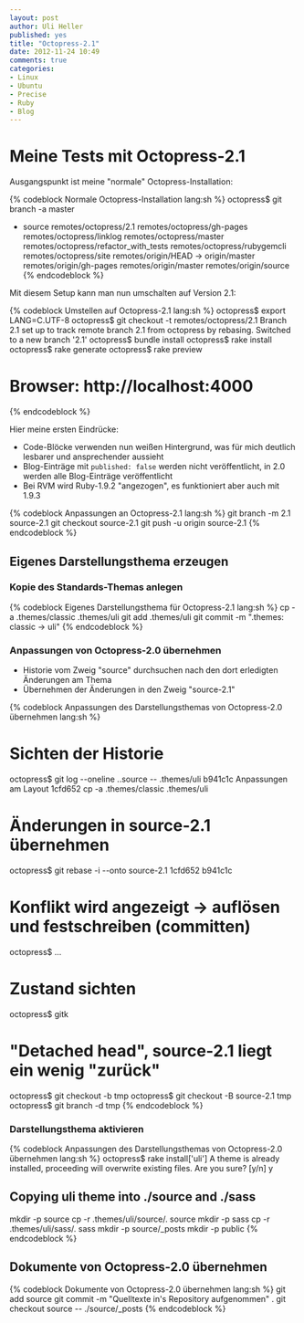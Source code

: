 ```yaml
---
layout: post
author: Uli Heller
published: yes
title: "Octopress-2.1"
date: 2012-11-24 10:49
comments: true
categories: 
- Linux
- Ubuntu
- Precise
- Ruby
- Blog
---
```


Meine Tests mit Octopress-2.1
=============================

Ausgangspunkt ist meine "normale" Octopress-Installation:

{% codeblock Normale Octopress-Installation lang:sh %}
octopress$ git branch -a
  master
* source
  remotes/octopress/2.1
  remotes/octopress/gh-pages
  remotes/octopress/linklog
  remotes/octopress/master
  remotes/octopress/refactor_with_tests
  remotes/octopress/rubygemcli
  remotes/octopress/site
  remotes/origin/HEAD -> origin/master
  remotes/origin/gh-pages
  remotes/origin/master
  remotes/origin/source
{% endcodeblock %}

Mit diesem Setup kann man nun umschalten auf Version 2.1:

{% codeblock Umstellen auf Octopress-2.1 lang:sh %}
octopress$ export LANG=C.UTF-8
octopress$ git checkout -t remotes/octopress/2.1
Branch 2.1 set up to track remote branch 2.1 from octopress by rebasing.
Switched to a new branch '2.1'
octopress$ bundle install
octopress$ rake install
octopress$ rake generate
octopress$ rake preview
# Browser: http://localhost:4000
{% endcodeblock %}

Hier meine ersten Eindrücke:

* Code-Blöcke verwenden nun weißen Hintergrund, was für mich deutlich lesbarer und ansprechender aussieht
* Blog-Einträge mit `published: false` werden nicht veröffentlicht, in 2.0 werden alle Blog-Einträge veröffentlicht
* Bei RVM wird Ruby-1.9.2 "angezogen", es funktioniert aber auch mit 1.9.3

{% codeblock Anpassungen an Octopress-2.1 lang:sh %}
git branch -m 2.1 source-2.1
git checkout source-2.1
git push -u origin source-2.1
{% endcodeblock %}

Eigenes Darstellungsthema erzeugen
----------------------------------

### Kopie des Standards-Themas anlegen

{% codeblock Eigenes Darstellungsthema für Octopress-2.1 lang:sh %}
cp -a .themes/classic .themes/uli
git add .themes/uli
git commit -m ".themes: classic -> uli"
{% endcodeblock %}

### Anpassungen von Octopress-2.0 übernehmen

* Historie vom Zweig "source" durchsuchen nach den dort erledigten Änderungen am Thema
* Übernehmen der Änderungen in den Zweig "source-2.1"

{% codeblock Anpassungen des Darstellungsthemas von Octopress-2.0 übernehmen lang:sh %}
# Sichten der Historie
octopress$ git log --oneline ..source -- .themes/uli
b941c1c Anpassungen am Layout
1cfd652 cp -a .themes/classic .themes/uli
# Änderungen in source-2.1 übernehmen
octopress$ git rebase -i --onto source-2.1 1cfd652 b941c1c
# Konflikt wird angezeigt -> auflösen und festschreiben (committen)
octopress$ ...
# Zustand sichten
octopress$ gitk
# "Detached head", source-2.1 liegt ein wenig "zurück"
octopress$ git checkout -b tmp
octopress$ git checkout -B source-2.1 tmp
octopress$ git branch -d tmp
{% endcodeblock %}

### Darstellungsthema aktivieren

{% codeblock Anpassungen des Darstellungsthemas von Octopress-2.0 übernehmen lang:sh %}
octopress$ rake install['uli']
A theme is already installed, proceeding will overwrite existing files. Are you sure? [y/n] y
## Copying uli theme into ./source and ./sass
mkdir -p source
cp -r .themes/uli/source/. source
mkdir -p sass
cp -r .themes/uli/sass/. sass
mkdir -p source/_posts
mkdir -p public
{% endcodeblock %}

Dokumente von Octopress-2.0 übernehmen
--------------------------------------

{% codeblock Dokumente von Octopress-2.0 übernehmen lang:sh %}
git add source
git commit -m "Quelltexte in's Repository aufgenommen" .
git checkout source -- ./source/_posts
{% endcodeblock %}
